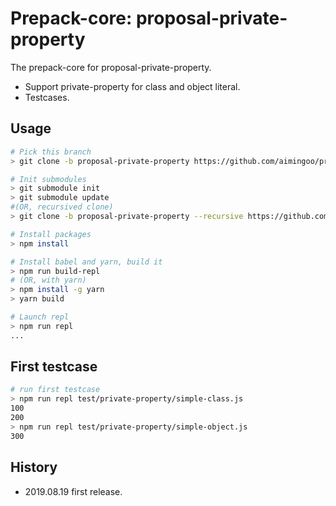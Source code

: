 # Prepack-core: proposal-private-property

The prepack-core  for proposal-private-property.

 - Support private-property for class and object literal.
 - Testcases.



## Usage

```bash
# Pick this branch
> git clone -b proposal-private-property https://github.com/aimingoo/prepack-core

# Init submodules
> git submodule init
> git submodule update
#(OR, recursived clone)
> git clone -b proposal-private-property --recursive https://github.com/aimingoo/prepack-core

# Install packages
> npm install

# Install babel and yarn, build it
> npm run build-repl
# (OR, with yarn)
> npm install -g yarn
> yarn build

# Launch repl
> npm run repl
...
```



## First testcase

```bash
# run first testcase
> npm run repl test/private-property/simple-class.js
100
200
> npm run repl test/private-property/simple-object.js
300
```


## History

* 2019.08.19	first release.

